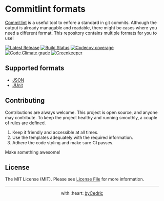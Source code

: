 # Commitlint formats

[Commitlint](https://marionebl.github.io/commitlint/) is a useful tool to enfore a standard in git commits.
Although the output is already managable and readable, there might be cases where you need a different format.
This repository contains multiple formats for you to use!

[![Latest Release](https://img.shields.io/github/release/byCedric/Commitlint-Formats/all.svg?style=flat-square)](https://github.com/byCedric/Commitlint-Formats/releases)
[![Build Status](https://img.shields.io/travis/com/byCedric/Commitlint-Formats/develop.svg?style=flat-square)](https://travis-ci.com/byCedric/Commitlint-Formats)
[![Codecov coverage](https://img.shields.io/codecov/c/github/byCedric/Commitlint-Formats/develop.svg?style=flat-square)](https://codecov.io/gh/byCedric/Commitlint-Formats)
[![Code Climate grade](https://img.shields.io/codeclimate/maintainability/byCedric/Commitlint-Formats.svg?style=flat-square)](https://codeclimate.com/github/byCedric/Commitlint-Formats)
[![Greenkeeper](https://img.shields.io/badge/greenkeeper-enabled-brightgreen.svg?style=flat-square)](https://greenkeeper.io/)

## Supported formats

- [JSON](https://github.com/byCedric/Commitlint-Formats/tree/develop/packages/json)
- [JUnit](https://github.com/byCedric/Commitlint-Formats/tree/develop/packages/junit)

## Contributing

Contributions are always welcome.
This project is open source, and anyone may contribute.
To keep the project healthy and running smoothly, a couple of rules are defined.

1. Keep it friendly and accessible at all times.
2. Use the templates adequately with the required information.
3. Adhere the code styling and make sure CI passes.

Make something awesome!

## License

The MIT License (MIT). Please see [License File](LICENSE.md) for more information.

--- ---

<p align="center">
    with :heart: <a href="https://bycedric.com" target="_blank">byCedric</a>
</p>
